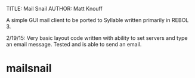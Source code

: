 TITLE: Mail Snail
AUTHOR: Matt Knouff

A simple GUI mail client to be ported to Syllable written primarily in 
REBOL 3.

2/19/15:
Very basic layout code written with ability to set servers and type an 
email message. Tested and is able to send an email.
# mailsnail
